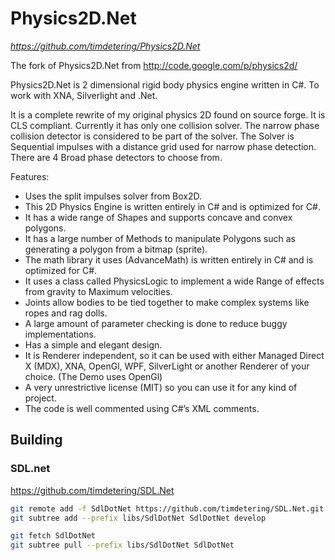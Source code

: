 # Physics2D.Net

_<https://github.com/timdetering/Physics2D.Net>_

The fork of Physics2D.Net from http://code.google.com/p/physics2d/

Physics2D.Net is 2 dimensional rigid body physics engine written in C#. To work with XNA, Silverlight and .Net.

It is a complete rewrite of my original physics 2D found on source forge. It is CLS compliant. Currently it has only one collision solver. The narrow phase collision detector is considered to be part of the solver. The Solver is Sequential impulses with a distance grid used for narrow phase detection. There are 4 Broad phase detectors to choose from.

Features:

* Uses the split impulses solver from Box2D.
* This 2D Physics Engine is written entirely in C# and is optimized for C#.
* It has a wide range of Shapes and supports concave and convex polygons.
* It has a large number of Methods to manipulate Polygons such as generating a polygon from a bitmap (sprite).
* The math library it uses (AdvanceMath) is written entirely in C# and is optimized for C#.
* It uses a class called PhysicsLogic to implement a wide Range of effects from gravity to Maximum velocities.
* Joints allow bodies to be tied together to make complex systems like ropes and rag dolls.
* A large amount of parameter checking is done to reduce buggy implementations.
* Has a simple and elegant design.
* It is Renderer independent, so it can be used with either Managed Direct X (MDX), XNA, OpenGl, WPF, SilverLight or another Renderer of your choice. (The Demo uses OpenGl)
* A very unrestrictive license (MIT) so you can use it for any kind of project.
* The code is well commented using C#’s XML comments.

## Building

### SDL.net

<https://github.com/timdetering/SDL.Net>

```bash
git remote add -f SdlDotNet https://github.com/timdetering/SDL.Net.git
git subtree add --prefix libs/SdlDotNet SdlDotNet develop

git fetch SdlDotNet
git subtree pull --prefix libs/SdlDotNet SdlDotNet
```

